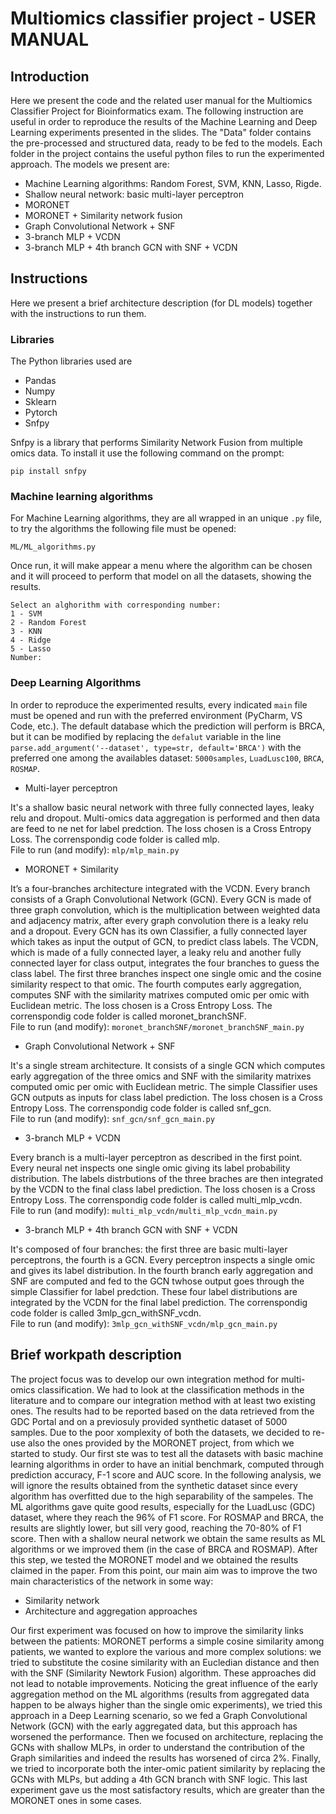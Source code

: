 # Multiomics classifier project - USER MANUAL
## Introduction
Here we present the code and the related user manual for the Multiomics Classifier Project for Bioinformatics exam. The following instruction are useful in order to reproduce the results of the Machine Learning and Deep Learning experiments presented in the slides. The "Data" folder contains the pre-processed and structured data, ready to be fed to the models. Each folder in the project contains the useful python files to run the experimented approach. The models we present are:
* Machine Learning algorithms: Random Forest, SVM, KNN, Lasso, Rigde.
* Shallow neural network: basic multi-layer perceptron
* MORONET
* MORONET + Similarity network fusion
* Graph Convolutional Network + SNF
* 3-branch MLP + VCDN
* 3-branch MLP + 4th branch GCN with SNF + VCDN

## Instructions
Here we present a brief architecture description (for DL models) together with the instructions to run them.
### Libraries
The Python libraries used are 
* Pandas
* Numpy
* Sklearn
* Pytorch
* Snfpy  
  
Snfpy is a library that performs Similarity Network Fusion from multiple omics data. To install it use the following command on the prompt:
```
pip install snfpy
```


### Machine learning algorithms
For Machine Learning algorithms, they are all wrapped in an unique `.py` file, to try the algorithms the following file must be opened:
```
ML/ML_algorithms.py
```
Once run, it will make appear a menu where the algorithm can be chosen and it will proceed to perform that model on all the datasets, showing the results. 
```
Select an alghorithm with corresponding number:  
1 - SVM  
2 - Random Forest  
3 - KNN  
4 - Ridge  
5 - Lasso  
Number: 
```


### Deep Learning Algorithms
In order to reproduce the experimented results, every indicated `main` file must be opened and run with the preferred environment (PyCharm, VS Code, etc.). The default database which the prediction will perform is BRCA, but it can be modified by replacing the `defalut` variable in the line ```parse.add_argument('--dataset', type=str, default='BRCA')``` with the preferred one among the availables dataset: `5000samples`, `LuadLusc100`, `BRCA`, `ROSMAP`.

* Multi-layer perceptron

It's a shallow basic neural network with three fully connected layes, leaky relu and dropout. Multi-omics data aggregation is performed and then data are feed to ne net for label predction. The loss chosen is a Cross Entropy Loss.
The correnspondig code folder is called mlp.  
File to run (and modify): `mlp/mlp_main.py`


* MORONET + Similarity 

It’s a four-branches architecture integrated with the VCDN. Every branch consists of a Graph Convolutional Network (GCN). Every GCN is made of three graph   convolution, which is the multiplication between weighted data and adjacency matrix, after every graph convolution there is a leaky relu and a dropout. Every GCN has its own Classifier, a fully connected layer which takes as input the output of GCN, to predict class labels. The VCDN, which is made of a fully connected layer, a leaky relu and another fully connected layer for class output, integrates the four branches to guess the class label. The first three branches inspect one single omic and the  cosine similarity respect to that omic. The fourth computes early aggregation, computes SNF with the similarity matrixes computed omic per omic with Euclidean metric. The loss chosen is a Cross Entropy Loss.
The correnspondig code folder is called moronet_branchSNF.  
File to run (and modify): `moronet_branchSNF/moronet_branchSNF_main.py`


* Graph Convolutional Network + SNF

It's a single stream architecture. It consists of a single GCN which computes early aggregation of the three omics and SNF with the similarity matrixes computed omic per omic with Euclidean metric. The simple Classifier uses GCN outputs as inputs for class label prediction. The loss chosen is a Cross Entropy Loss. 
The correnspondig code folder is called snf_gcn.  
File to run (and modify): `snf_gcn/snf_gcn_main.py`

* 3-branch MLP + VCDN

Every branch is a multi-layer perceptron as described in the first point. Every neural net inspects one single omic giving its label probability distribution. The labels distrbutions of the three braches are then integrated by the VCDN to the final class label prediction. The loss chosen is a Cross Entropy Loss. The correnspondig code folder is called multi_mlp_vcdn.  
File to run (and modify): `multi_mlp_vcdn/multi_mlp_vcdn_main.py`

* 3-branch MLP + 4th branch GCN with SNF + VCDN

It's composed of four branches: the first three are basic multi-layer perceptrons, the fourth is a GCN. Every perceptron inspects a single omic and gives its label distribution. In the fourth branch early aggregation and SNF are computed and fed to the GCN twhose output goes through the simple Classifier for label predction. These four label distributions are integrated by the VCDN for the final label prediction. The correnspondig code folder is called 3mlp_gcn_withSNF_vcdn.  
File to run (and modify): `3mlp_gcn_withSNF_vcdn/mlp_gcn_main.py`  

## Brief workpath description

The project focus was to develop our own integration method for multi-omics classification. We had to look at the classification methods in the literature and to compare our integration method with at least two existing ones. The results had to be reported based on the data retrieved from the GDC Portal and on a previosuly provided synthetic dataset of 5000 samples. Due to the poor xomplexity of both the datasets, we decided to re-use also the ones provided by the MORONET project, from which we started to study.  Our first ste was to test all the datasets with basic machine learning algorithms in order to have an initial benchmark, computed through prediction accuracy, F-1 score and AUC score. In the following analysis, we will ignore the results obtained from the synthetic dataset since every algorithm has overfitted due to the high separability of the sampeles.  The ML algorithms gave quite good results, especially for the LuadLusc (GDC) dataset, where they reach the 96% of F1 score. For ROSMAP and BRCA, the results are slightly lower, but sill very good, reaching the 70-80% of F1 score. Then with a shallow neural network we obtain the same results as ML algorithms or we improved them (in the case of BRCA and ROSMAP). After this step, we tested the MORONET model and we obtained the results claimed in the paper. From this point, our main aim was to improve the two main characteristics of the network in some way:
* Similarity network
* Architecture and aggregation approaches  
  
Our first experiment was focused on how to improve the similarity links between the patients: MORONET performs a simple cosine similarity among patients, we wanted to explore the various and more complex solutions: we tried to substitute the cosine similarity with an Eucledian distance and then with the SNF (Similarity Newtork Fusion) algorithm. These approaches did not lead to notable improvements.  Noticing the great influence of the early aggregation method on the ML algorithms (results from aggregated data happen to be always higher than the single omic experiments), we tried this approach in a Deep Learning scenario, so we fed a Graph Convolutional Network (GCN) with the early aggregated data, but this approach has worsened the performance. Then we focused on architecture, replacing the GCNs with shallow MLPs, in order to understand the contribution of the Graph similarities and indeed the results has worsened of circa 2%. Finally, we tried to incorporate both the inter-omic patient similarity by replacing the GCNs with MLPs, but adding a 4th GCN branch with SNF logic. This last experiment gave us the most satisfactory results, which are greater than the MORONET ones in some cases.
